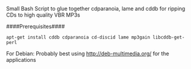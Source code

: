 Small Bash Script to glue together cdparanoia, lame and cddb for ripping CDs
to high quality VBR MP3s

####Prerequisites####

    apt-get install cddb cdparanoia cd-discid lame mp3gain libcddb-get-perl

For Debian: Probably best using http://deb-multimedia.org/ for the applications
